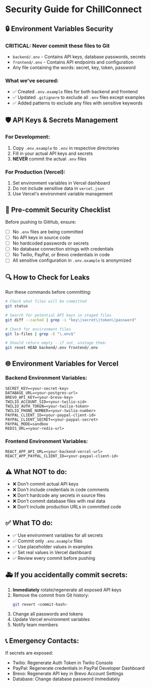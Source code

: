# Security Guide for ChillConnect

## 🔒 Environment Variables Security

### CRITICAL: Never commit these files to Git
- `backend/.env` - Contains API keys, database passwords, secrets
- `frontend/.env` - Contains API endpoints and configuration
- Any file containing the words: secret, key, token, password

### What we've secured:
- ✅ Created `.env.example` files for both backend and frontend
- ✅ Updated `.gitignore` to exclude all `.env` files except examples
- ✅ Added patterns to exclude any files with sensitive keywords

## 🛡️ API Keys & Secrets Management

### For Development:
1. Copy `.env.example` to `.env` in respective directories
2. Fill in your actual API keys and secrets
3. **NEVER** commit the actual `.env` files

### For Production (Vercel):
1. Set environment variables in Vercel dashboard
2. Do not include sensitive data in `vercel.json`
3. Use Vercel's environment variable management

## 🚨 Pre-commit Security Checklist

Before pushing to GitHub, ensure:

- [ ] No `.env` files are being committed
- [ ] No API keys in source code
- [ ] No hardcoded passwords or secrets
- [ ] No database connection strings with credentials
- [ ] No Twilio, PayPal, or Brevo credentials in code
- [ ] All sensitive configuration in `.env.example` is anonymized

## 🔍 How to Check for Leaks

Run these commands before committing:

```bash
# Check what files will be committed
git status

# Search for potential API keys in staged files
git diff --cached | grep -i "key\|secret\|token\|password"

# Check for environment files
git ls-files | grep -E "\.env$"

# Should return empty - if not, unstage them:
git reset HEAD backend/.env frontend/.env
```

## 🌐 Environment Variables for Vercel

### Backend Environment Variables:
```
SECRET_KEY=<your-secret-key>
DATABASE_URL=<your-postgres-url>
BREVO_API_KEY=<your-brevo-key>
TWILIO_ACCOUNT_SID=<your-twilio-sid>
TWILIO_AUTH_TOKEN=<your-twilio-token>
TWILIO_PHONE_NUMBER=<your-twilio-number>
PAYPAL_CLIENT_ID=<your-paypal-client-id>
PAYPAL_CLIENT_SECRET=<your-paypal-secret>
PAYPAL_MODE=sandbox
REDIS_URL=<your-redis-url>
```

### Frontend Environment Variables:
```
REACT_APP_API_URL=<your-backend-vercel-url>
REACT_APP_PAYPAL_CLIENT_ID=<your-paypal-client-id>
```

## ⚠️ What NOT to do:

- ❌ Don't commit actual API keys
- ❌ Don't include credentials in code comments
- ❌ Don't hardcode any secrets in source files
- ❌ Don't commit database files with real data
- ❌ Don't include production URLs in committed code

## ✅ What TO do:

- ✅ Use environment variables for all secrets
- ✅ Commit only `.env.example` files
- ✅ Use placeholder values in examples
- ✅ Set real values in Vercel dashboard
- ✅ Review every commit before pushing

## 🚑 If you accidentally commit secrets:

1. **Immediately** rotate/regenerate all exposed API keys
2. Remove the commit from Git history:
   ```bash
   git revert <commit-hash>
   ```
3. Change all passwords and tokens
4. Update Vercel environment variables
5. Notify team members

## 📞 Emergency Contacts:

If secrets are exposed:
- Twilio: Regenerate Auth Token in Twilio Console
- PayPal: Regenerate credentials in PayPal Developer Dashboard  
- Brevo: Regenerate API key in Brevo Account Settings
- Database: Change database password immediately